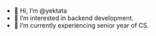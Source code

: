 - 👋 Hi, I’m @yektata
- 👀 I’m interested in backend development.
- 🌱 I’m currently experiencing senior year of CS.

<!---
yektata/yektata is a ✨ special ✨ repository because its `README.md` (this file) appears on your GitHub profile.
You can click the Preview link to take a look at your changes.
--->
